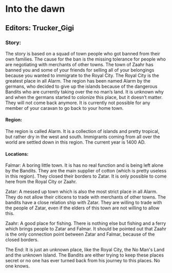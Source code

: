 # Into the dawn

## Editors: Trucker_Gigi

### Story:
The story is based on a squad of town people who got banned from their own families. The cause for the ban is the missing tolerance for people who are negotiating with merchants of other towns. The town of Zaahr has banned you and some of your friends for selling all of your belongings because you wanted to immigrate to the Royal City. The Royal City is the greatest place in all Alarm. The region has been named Alarm by the germans, who decided to give up the islands because of the dangerous Bandits who are currently taking over the no man’s land. It is unknown why and when the germans started to colonize this place, but it doesn’t matter. They will not come back anymore. It is currently not possible for any member of your caravan to go back to your home town.

#### Region:
The region is called Alarm. It is a collection of islands and pretty tropical, but rather dry in the west and south. Immigrants coming from all over the world are settled down in this region. The current year is 1400 AD.

#### Locations:
Falmar: A boring little town. It is has no real function and is being left alone by the Bandits. They are the main supplier of cotton (which is pretty useless in this region). They closed their borders to Zatar. It is only possible to come here from the Royal City or Zaahr.

Zatar: A messed up town which is also the most strict place in all Alarm. They do not allow their citicens to trade with merchants of other towns. The bandits have a close relation ship with Zatar. They are willing to trade with the people of Zatar, even if the elders of this town are not willing to allow this.

Zaahr: A good place for fishing. There is nothing else but fishing and a ferry which brings people to Zatar and Falmar. It should be pointed out that Zaahr is the only connection point between Zatar and Falmar, because of the closed borders.

The End:
It is just an unknown place, like the Royal City, the No Man's Land and the unknown Island. The Bandits are either trying to keep these places secret or no one has ever turned back from his journey to this places. No one knows.
